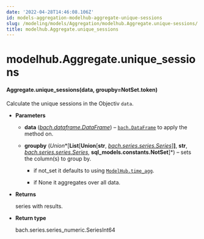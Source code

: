 ```yaml
---
date: '2022-04-28T14:46:08.106Z'
id: models-aggregation-modelhub-aggregate-unique-sessions
slug: /modeling/models/Aggregation/modelhub.Aggregate.unique-sessions/
title: modelhub.Aggregate.unique_sessions
---
```


# modelhub.Aggregate.unique_sessions


#### Aggregate.unique_sessions(data, groupby=NotSet.token)
Calculate the unique sessions in the Objectiv `data`.


* **Parameters**

    
    * **data** ([*bach.dataframe.DataFrame*](../../bach/api-reference/DataFrame/bach.DataFrame/#bach.DataFrame)) – [`bach.DataFrame`](../../bach/api-reference/DataFrame/bach.DataFrame/#bach.DataFrame) to apply the method on.


    * **groupby** (*Union**[**List**[**Union**[**str**, *[*bach.series.series.Series*](../../bach/api-reference/Series/bach.Series/#bach.Series)*]**]**, **str**, *[*bach.series.series.Series*](../../bach/api-reference/Series/bach.Series/#bach.Series)*, **sql_models.constants.NotSet**]*) – sets the column(s) to group by.


        * if not_set it defaults to using [`ModelHub.time_agg`](../../modelhub-api-reference/ModelHub/modelhub.ModelHub.time-agg/#modelhub.ModelHub.time-agg).


        * if None it aggregates over all data.




* **Returns**

    series with results.



* **Return type**

    bach.series.series_numeric.SeriesInt64


<!-- !! processed by numpydoc !! -->
